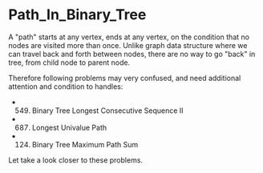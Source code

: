 # Path_In_Binary_Tree
A "path" starts at any vertex, ends at any vertex, on the condition that no nodes are visited more than once. Unlike graph data structure where we can travel back and forth between nodes, there are no way to go "back" in tree, from child node to parent node.

Therefore following problems may very confused, and need additional attention and condition to handles:

+ 549. Binary Tree Longest Consecutive Sequence II
+ 687. Longest Univalue Path
+ 124. Binary Tree Maximum Path Sum

Let take a look closer to these problems.
